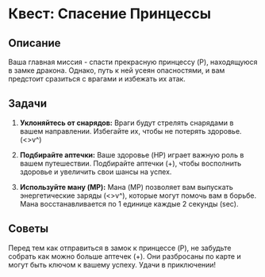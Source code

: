 # Квест: Спасение Принцессы

## Описание
Ваша главная миссия - спасти прекрасную принцессу (P), находящуюся в замке дракона. Однако, путь к ней усеян опасностями, и вам предстоит сразиться с врагами и избежать их атак.

## Задачи
1. **Уклоняйтесь от снарядов:** Враги будут стрелять снарядами в вашем направлении. Избегайте их, чтобы не потерять здоровье. (<>v^)

2. **Подбирайте аптечки:** Ваше здоровье (HP) играет важную роль в вашем путешествии. Подбирайте аптечки (+), чтобы восполнить здоровье и увеличить свои шансы на успех.

3. **Используйте ману (MP):** Мана (MP) позволяет вам выпускать энергетические заряды (<>v^), которые могут помочь вам в борьбе. Мана восстанавливается по 1 единице каждые 2 секунды (sec).

## Советы
Перед тем как отправиться в замок к принцессе (P), не забудьте собрать как можно больше аптечек (+). Они разбросаны по карте и могут быть ключом к вашему успеху. Удачи в приключении!